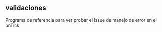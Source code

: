 

## validaciones

Programa de referencia para ver probar el issue de manejo de error en el onTick

